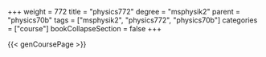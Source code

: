 +++
weight = 772
title = "physics772"
degree = "msphysik2"
parent = "physics70b"
tags = ["msphysik2", "physics772", "physics70b"]
categories = ["course"]
bookCollapseSection = false
+++

{{< genCoursePage >}}
